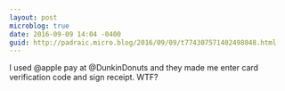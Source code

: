 ```yaml
---
layout: post
microblog: true
date: 2016-09-09 14:04 -0400
guid: http://padraic.micro.blog/2016/09/09/t774307571402498048.html
---
```

I used @apple pay at @DunkinDonuts and they made me enter card verification code and sign receipt. WTF?
